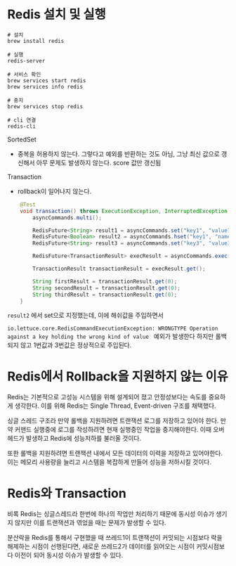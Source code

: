 # Redis 설치 및 실행

```shell
# 설치
brew install redis

# 실행
redis-server

# 서비스 확인
brew services start redis
brew services info redis

# 중지
brew services stop redis

# cli 연결
redis-cli
```



SortedSet

- 중복을 허용하지 않는다. 그렇다고 예외를 반환하는 것도 아님, 그냥 최신 값으로 갱신해서 아무 문제도 발생하지 않는다. score 값만 갱신됨



Transaction

- rollback이 일어나지 않는다.

```java
    @Test
    void transaction() throws ExecutionException, InterruptedException {
        asyncCommands.multi();

        RedisFuture<String> result1 = asyncCommands.set("key1", "value1");
        RedisFuture<Boolean> result2 = asyncCommands.hset("key1", "name", "kim");
        RedisFuture<String> result3 = asyncCommands.set("key3", "value3");

        RedisFuture<TransactionResult> execResult = asyncCommands.exec();

        TransactionResult transactionResult = execResult.get();

        String firstResult = transactionResult.get(0);
        String secondResult = transactionResult.get(0);
        String thirdResult = transactionResult.get(0);
    }
```

`result2` 에서 set으로 지정했는데, 이에 해쉬값을 주입하면서 

`io.lettuce.core.RedisCommandExecutionException: WRONGTYPE Operation against a key holding the wrong kind of value ` 예외가 발생한다 하지만 롤백되지 않고 1번값과 3번값은 정상적으로 주입된다.



# Redis에서 Rollback을 지원하지 않는 이유

Redis는 기본적으로 고성능 시스템을 위해 설계되어 졌고 안정성보다는 속도를 중요하게 생각한다. 이를 위해 Redis는 Single Thread, Event-driven 구조를 채택했다.

싱글 스레드 구조라 만약 롤백을 지원하려면 트랜잭션 로그를 저장하고 있어야 한다. 만약 커맨드 실행중에 로그를 작성하려면 현재 실행중인 작업을 중지해야한다. 이때 오버헤드가 발생하고 Redis에 성능저하를 불러올 것이다.

또한 롤백을 지원하려면 트랜잭션 내에서 모든 데이터의 이력을 저장하고 있어야한다. 이는 메모리 사용량을 늘리고 시스템을 복잡하게 만들어 성능을 저하시킬 것이다.



# Redis와 Transaction

비록 Redis는 싱글스레드라 한번에 하나의 작업만 처리하기 때문에 동시성 이슈가 생기지 않지만 이를 트랜잭션과 엮었을 때는 문제가 발생할 수 있다. 

분산락을 Redis를 통해서 구현했을 때 쓰레드1이 트랜잭션이 커밋되는 시점보다 락을 해제하는 시점이 선행된다면, 새로운 쓰레드2가 데이터를 읽어오는 시점이 커밋시점보다 이전이 되어 동시성 이슈가 발생할 수 있다.